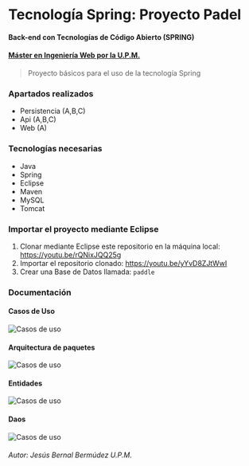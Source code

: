 # Tecnología Spring: Proyecto Padel
#### Back-end con Tecnologías de Código Abierto (SPRING)
#### [Máster en Ingeniería Web por la U.P.M.](http://miw.etsisi.upm.es)

> Proyecto básicos para el uso de la tecnología Spring

### Apartados realizados
* Persistencia (A,B,C)
* Api (A,B,C)
* Web (A)

### Tecnologías necesarias
* Java
* Spring
* Eclipse
* Maven
* MySQL
* Tomcat


### Importar el proyecto mediante Eclipse
1. Clonar mediante Eclipse este repositorio en la máquina local: https://youtu.be/rQNixJQQ25g
1. Importar el repositorio clonado: https://youtu.be/yYvD8ZJtWwI
1. Crear una Base de Datos llamada: `paddle`

### Documentación
#### Casos de Uso
![Casos de uso](/docs/Paddle.UseCaseView.png "Casos de Uso")
#### Arquitectura de paquetes
![Casos de uso](/docs/Paddle.Architecture.png "Casos de Uso")
#### Entidades
![Casos de uso](/docs/Paddle.Entities.png "Casos de Uso")
#### Daos
![Casos de uso](/docs/Paddle.Daos.png "Casos de Uso")

###### Autor: Jesús Bernal Bermúdez U.P.M.

